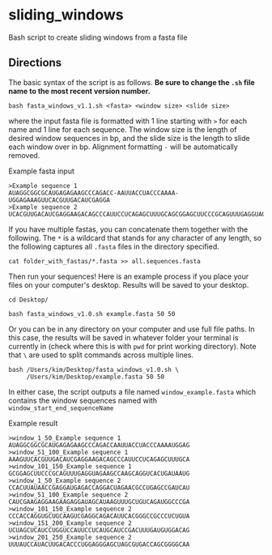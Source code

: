 # sliding_windows
Bash script to create sliding windows from a fasta file

## Directions

The basic syntax of the script is as follows. **Be sure to change the `.sh` file name to the most recent version number.**

```
bash fasta_windows_v1.1.sh <fasta> <window size> <slide size>
```

where the input fasta file is formatted with 1 line starting with `>` for each name and 1 line for each sequence. The window size is the length of desired window sequences in bp, and the slide size is the length to slide each window over in bp. Alignment formatting `-` will be automatically removed.

Example fasta input

```
>Example sequence 1
AUAGGCGGCGCAUGAGAGAAGCCCAGACC-AAUUACCUACCCAAAA-UGGAGAAAGUUCACGUUGACAUCGAGGA
>Example sequence 2
UCACGUUGACAUCGAGGAAGACAGCCCAUUCCUCAGAGCUUUGCAGCGGAGCUUCCCGCAGUUUGAGGUAGAAGC
```

If you have multiple fastas, you can concatenate them together with the following. The `*` is a wildcard that stands for any character of any length, so the following captures all `.fasta` files in the directory specified.

```
cat folder_with_fastas/*.fasta >> all.sequences.fasta
```

Then run your sequences! Here is an example process if you place your files on your computer's desktop. Results will be saved to your desktop.

```
cd Desktop/

bash fasta_windows_v1.0.sh example.fasta 50 50
```

Or you can be in any directory on your computer and use full file paths. In this case, the results will be saved in whatever folder your terminal is currently in (check where this is with `pwd` for print working directory). Note that `\` are used to split commands across multiple lines.

```
bash /Users/kim/Desktop/fasta_windows_v1.0.sh \
     /Users/kim/Desktop/example.fasta 50 50
```

In either case, the script outputs a file named `window_example.fasta` which contains the window sequences named with `window_start_end_sequenceName`

Example result

```
>window_1_50_Example sequence 1
AUAGGCGGCGCAUGAGAGAAGCCCAGACCAAUUACCUACCCAAAAUGGAG
>window_51_100_Example sequence 1
AAAGUUCACGUUGACAUCGAGGAAGACAGCCCAUUCCUCAGAGCUUUGCA
>window_101_150_Example sequence 1
GCGGAGCUUCCCGCAGUUUGAGGUAGAAGCCAAGCAGGUCACUGAUAAUG
>window_1_50_Example sequence 2
CCACUUAUAACCGAGGAUGAGACCAGGACUAGAACGCCUGAGCCGAUCAU
>window_51_100_Example sequence 2
CAUCGAAGAGGAAGAAGAGGAUAGCAUAAGUUUGCUGUCAGAUGGCCCGA
>window_101_150_Example sequence 2
CCCACCAGGUGCUGCAAGUCGAGGCAGACAUUCACGGGCCGCCCUCUGUA
>window_151_200_Example sequence 2
UCUAGCUCAUCCUGGUCCAUUCCUCAUGCAUCCGACUUUGAUGUGGACAG
>window_201_250_Example sequence 2
UUUAUCCAUACUUGACACCCUGGAGGGAGCUAGCGUGACCAGCGGGGCAA
```